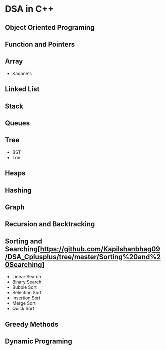 # DSA in C++
## Object Oriented Programing
## Function and Pointers
## Array
* Kadane's
## Linked List
## Stack
## Queues
## Tree
* BST 
* Trie
## Heaps
## Hashing
## Graph
## Recursion and Backtracking
## Sorting and Searching[https://github.com/Kapilshanbhag09/DSA_Cplusplus/tree/master/Sorting%20and%20Searching]
* Linear Search
* Binary Search
* Bubble Sort
* Selection Sort
* Insertion Sort
* Merge Sort
* Quick Sort
## Greedy Methods
## Dynamic Programing

